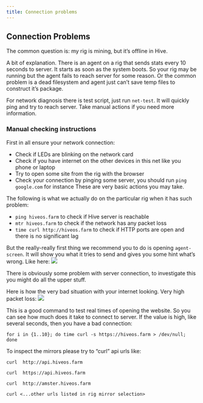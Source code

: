```yaml
---
title: Connection problems
---
```


## Connection Problems
The common question is: my rig is mining, but it’s offline in Hive.

A bit of explanation. There is an agent on a rig that sends stats every 10 seconds to server. It starts as soon as the system boots. So your rig may be running but the agent fails to reach server for some reason. Or the common problem is a dead filesystem and agent just can’t save temp files to construct it’s package.

For network diagnosis there is test script, just run `net-test`. It will quickly ping and try to reach server. Take manual actions if you need more information.

### Manual checking instructions
First in all ensure your network connection:
- Check if LEDs are blinking on the network card
- Check if you have internet on the other devices in this net like you phone or laptop
- Try to open some site from the rig with the browser
- Check your connection by pinging some server, you should run `ping google.com` for instance
These are very basic actions you may take.

The following is what we actually do on the particular rig when it has such problem:
- `ping hiveos.farm` to check if Hive server is reachable
- `mtr hiveos.farm` to check if the network has any packet loss
- `time curl http://hiveos.farm` to check if HTTP ports are open and there is no significant lag

But the really-really first thing we recommend you to do is opening `agent-screen`. It will show you what it tries to send and gives you some hint what’s wrong. Like here:
<img src="http://forum.hiveos.farm/uploads/editor/56/nvxqh2a34xub.jpg">

There is obviously some problem with server connection, to investigate this you might do all the upper stuff.

Here is how the very bad situation with your internet looking. Very high packet loss:
<img src="http://forum.hiveos.farm/uploads/editor/ve/iod0sqwp8nhm.jpg">

This is a good command to test real times of opening the website. So you can see how much does it take to connect to server. If the value is high, like several seconds, then you have a bad connection:

`for i in {1..10}; do time curl -s https://hiveos.farm > /dev/null; done`

To inspect the mirrors please try to “curl” api urls like:

`curl  http://api.hiveos.farm`

`curl  https://api.hiveos.farm`

`curl  http://amster.hiveos.farm`

`curl <...other urls listed in rig mirror selection>`
